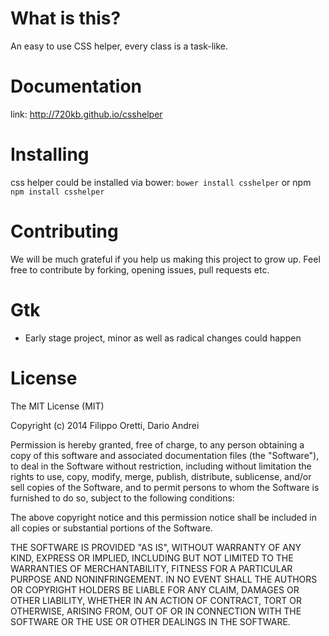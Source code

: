 What is this?
=========

An easy to use CSS helper, every class is a task-like.

Documentation
=========
link: http://720kb.github.io/csshelper

Installing
=========

css helper could be installed via bower: `bower install csshelper` or npm `npm install csshelper`

Contributing
=========
We will be much grateful if you help us making this project to grow up.
Feel free to contribute by forking, opening issues, pull requests etc.

Gtk
=========
- Early stage project, minor as well as radical changes could happen

License
=========
The MIT License (MIT)

Copyright (c) 2014 Filippo Oretti, Dario Andrei

Permission is hereby granted, free of charge, to any person obtaining a copy
of this software and associated documentation files (the "Software"), to deal
in the Software without restriction, including without limitation the rights
to use, copy, modify, merge, publish, distribute, sublicense, and/or sell
copies of the Software, and to permit persons to whom the Software is
furnished to do so, subject to the following conditions:

The above copyright notice and this permission notice shall be included in all
copies or substantial portions of the Software.

THE SOFTWARE IS PROVIDED "AS IS", WITHOUT WARRANTY OF ANY KIND, EXPRESS OR
IMPLIED, INCLUDING BUT NOT LIMITED TO THE WARRANTIES OF MERCHANTABILITY,
FITNESS FOR A PARTICULAR PURPOSE AND NONINFRINGEMENT. IN NO EVENT SHALL THE
AUTHORS OR COPYRIGHT HOLDERS BE LIABLE FOR ANY CLAIM, DAMAGES OR OTHER
LIABILITY, WHETHER IN AN ACTION OF CONTRACT, TORT OR OTHERWISE, ARISING FROM,
OUT OF OR IN CONNECTION WITH THE SOFTWARE OR THE USE OR OTHER DEALINGS IN THE
SOFTWARE.
